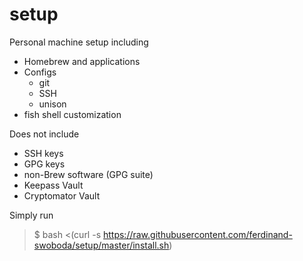 # setup
Personal machine setup including
- Homebrew and applications
- Configs
  - git
  - SSH
  - unison
- fish shell customization

Does not include
- SSH keys
- GPG keys
- non-Brew software (GPG suite)
- Keepass Vault
- Cryptomator Vault

Simply run
>$ bash <(curl -s https://raw.githubusercontent.com/ferdinand-swoboda/setup/master/install.sh)
